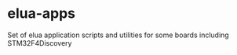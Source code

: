 elua-apps
=========

Set of elua application scripts and utilities for some boards including STM32F4Discovery
